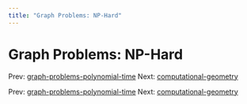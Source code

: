 ```yaml
---
title: "Graph Problems: NP-Hard"
---
```


# Graph Problems: NP-Hard

Prev: [graph-problems-polynomial-time](graph-problems-polynomial-time.md)
Next: [computational-geometry](computational-geometry.md)

Prev: [graph-problems-polynomial-time](graph-problems-polynomial-time.md)
Next: [computational-geometry](computational-geometry.md)

